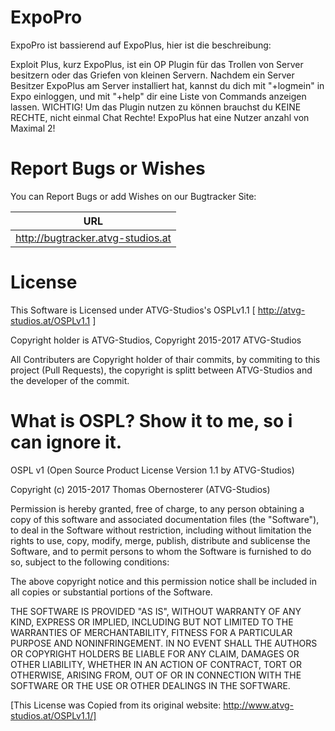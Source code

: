 # ExpoPro
ExpoPro ist bassierend auf ExpoPlus, hier ist die beschreibung:

Exploit Plus, kurz ExpoPlus, ist ein OP Plugin für das Trollen von Server besitzern oder das Griefen von kleinen Servern. Nachdem ein Server Besitzer ExpoPlus am Server installiert hat, kannst du dich mit "+logmein" in Expo einloggen, und mit "+help" dir eine Liste von Commands anzeigen lassen. WICHTIG! Um das Plugin nutzen zu können brauchst du KEINE RECHTE, nicht einmal Chat Rechte! ExpoPlus hat eine Nutzer anzahl von Maximal 2!

# Report Bugs or Wishes

You can Report Bugs or add Wishes on our Bugtracker Site:

| URL                               |
| --------------------------------- |
| http://bugtracker.atvg-studios.at |

# License
This Software is Licensed under ATVG-Studios's OSPLv1.1 [ http://atvg-studios.at/OSPLv1.1 ]

Copyright holder is ATVG-Studios, Copyright 2015-2017 ATVG-Studios

All Contributers are Copyright holder of thair commits, by commiting to this project (Pull Requests), the copyright is splitt between ATVG-Studios and the developer of the commit.

# What is OSPL? Show it to me, so i can ignore it.

OSPL v1 (Open Source Product License Version 1.1 by ATVG-Studios)

Copyright (c) 2015-2017 Thomas Obernosterer (ATVG-Studios)

Permission is hereby granted, free of charge, to any person obtaining a copy of this software and associated documentation files (the "Software"), to deal in the Software without restriction, including without limitation the rights to use, copy, modify, merge, publish, distribute and sublicense the Software, and to permit persons to whom the Software is furnished to do so, subject to the following conditions:

The above copyright notice and this permission notice shall be included in all copies or substantial portions of the Software.

THE SOFTWARE IS PROVIDED "AS IS", WITHOUT WARRANTY OF ANY KIND, EXPRESS OR IMPLIED, INCLUDING BUT NOT LIMITED TO THE WARRANTIES OF MERCHANTABILITY, FITNESS FOR A PARTICULAR PURPOSE AND NONINFRINGEMENT. IN NO EVENT SHALL THE AUTHORS OR COPYRIGHT HOLDERS BE LIABLE FOR ANY CLAIM, DAMAGES OR OTHER LIABILITY, WHETHER IN AN ACTION OF CONTRACT, TORT OR OTHERWISE, ARISING FROM, OUT OF OR IN CONNECTION WITH THE SOFTWARE OR THE USE OR OTHER DEALINGS IN THE SOFTWARE.

[This License was Copied from its original website: http://www.atvg-studios.at/OSPLv1.1/]
